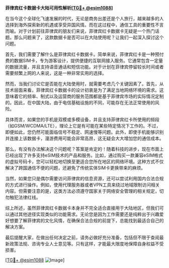 **菲律宾红卡数据卡大陆可用性解析[[TG💪+ @esim1088](https://t.me/s/esim1088)]**

在当今这个全球化飞速发展的时代，无论是商务出差还是个人旅行，越来越多的人选择到海外探索新的机遇或享受异国风情。而在这过程中，通信工具的重要性不言而喻。对于计划前往菲律宾的朋友们来说，菲律宾红卡数据卡无疑是一个热门话题。那么问题来了，这款数据卡是否可以在大陆使用呢？让我们一起深入探讨这个问题。

首先，我们需要了解什么是菲律宾红卡数据卡。简单来说，菲律宾红卡是一种预付费的数据SIM卡，专为游客设计，提供便捷的互联网接入服务。它通常包含一定量的数据流量，并且支持语音通话和短信功能。对于计划在菲律宾停留较长时间或者需要频繁上网的人来说，这是一种非常实用的选择。

然而，当我们讨论它是否能在大陆使用时，就需要考虑几个关键因素了。首先，从技术层面来看，菲律宾红卡数据卡的设计初衷是为了满足当地网络环境的需求。这意味着它的频率、制式以及运营商的服务范围都是基于菲律宾市场的实际情况定制的。因此，在中国大陆，由于电信基础设施的不同，可能存在无法正常使用的风险。

具体而言，如果您的手机是双模或多模设备，并且支持菲律宾红卡所使用的频段（如GSM/WCDMA/LTE），理论上它是有可能在某些特定情况下工作的。不过，即便如此，您仍然可能面临信号不稳定、网速慢等问题。此外，即使手机能够识别并连接上该数据卡，漫游费用可能会非常高昂，这无疑会大大增加您的通信成本。

那么，有没有办法解决这个问题呢？答案是肯定的！随着科技的进步，现在市面上已经出现了许多支持eSIM技术的产品和服务。比如，通过购买一款兼容eSIM格式的虚拟号码卡，您可以轻松地切换至更适合您所在地区的网络环境。这种方式不仅解决了跨国通信不便的问题，还避免了传统实体SIM卡更换带来的麻烦。

当然，如果您只是偶尔需要访问菲律宾的信息资源，还可以尝试利用国内合法合规的方式进行操作。例如，使用代理服务器或者VPN工具来绕过地域限制访问相关内容。但需要注意的是，这类方法必须遵守国家关于网络安全管理的相关规定，切勿触犯法律红线。

综上所述，虽然菲律宾红卡数据卡本身并不完全适合直接用于大陆地区，但我们可以通过其他途径实现类似的功能需求。无论您是因为工作需要还是纯粹出于兴趣爱好想要了解菲律宾的文化风情，在确保合法合规的前提下，总能找到最适合自己的解决方案。

最后提醒大家，在做出任何决定之前，请务必做好充分准备，包括但不限于查阅最新政策法规、咨询专业人士意见等。只有这样，才能最大限度地保障自身权益不受损害。

[[TG💪+ @esim1088](https://t.me/s/esim1088) ![Image](https://i.postimg.cc/4NQfJmqS/Snipaste-2025-05-13-00-14-12.png)]